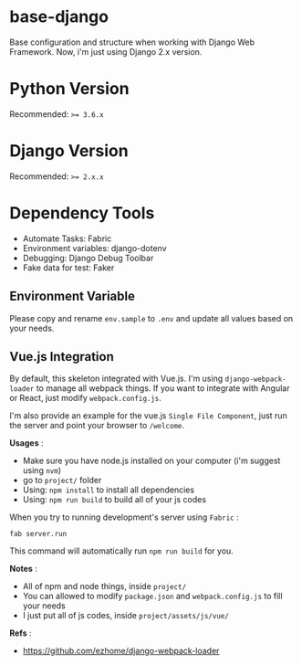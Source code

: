 # base-django
Base configuration and structure when working with Django Web Framework.  Now,
i'm just using Django 2.x version.

# Python Version

Recommended: `>= 3.6.x`

# Django Version

Recommended: `>= 2.x.x`

# Dependency Tools

- Automate Tasks: Fabric
- Environment variables: django-dotenv
- Debugging: Django Debug Toolbar
- Fake data for test: Faker

## Environment Variable

Please copy and rename `env.sample` to `.env` and update all values based
on your needs.

## Vue.js Integration

By default, this skeleton integrated with Vue.js.  I'm using `django-webpack-loader`
to manage all webpack things.  If you want to integrate with Angular or React, just
modify `webpack.config.js`.

I'm also provide an example for the vue.js `Single File Component`, just run the server
and point your browser to `/welcome`.

**Usages** :

- Make sure you have node.js installed on your computer (i'm suggest using `nvm`)
- go to `project/` folder
- Using: `npm install` to install all dependencies
- Using: `npm run build` to build all of your js codes

When you try to running development's server using `Fabric` :

```
fab server.run
```

This command will automatically run `npm run build` for you.

**Notes** :

- All of npm and node things, inside `project/`
- You can allowed to modify `package.json` and `webpack.config.js` to fill your needs
- I just put all of js codes, inside `project/assets/js/vue/`

**Refs** :

- https://github.com/ezhome/django-webpack-loader
